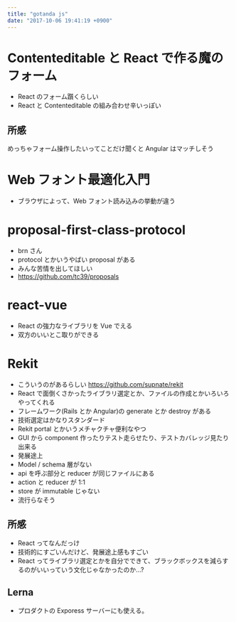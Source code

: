 ```yaml
---
title: "gotanda js"
date: "2017-10-06 19:41:19 +0900"
---
```


# Contenteditable と React で作る魔のフォーム

- React のフォーム躓くらしい
- React と Contenteditable の組み合わせ辛いっぽい

## 所感

めっちゃフォーム操作したいってことだけ聞くと Angular はマッチしそう

# Web フォント最適化入門

- ブラウザによって、Web フォント読み込みの挙動が違う

# proposal-first-class-protocol

- brn さん
- protocol とかいうやばい proposal がある
- みんな苦情を出してほしい
- https://github.com/tc39/proposals

# react-vue

- React の強力なライブラリを Vue でえる
- 双方のいいとこ取りができる

# Rekit

- こういうのがあるらしい https://github.com/supnate/rekit
- React で面倒くさかったライブラリ選定とか、ファイルの作成とかいろいろやってくれる
- フレームワーク(Rails とか Angular)の generate とか destroy がある
- 技術選定はかなりスタンダード
- Rekit portal とかいうメチャクチャ便利なやつ
- GUI から component 作ったりテスト走らせたり、テストカバレッジ見たり出来る
- 発展途上
- Model / schema 層がない
- api を呼ぶ部分と reducer が同じファイルにある
- action と reducer が 1:1
- store が immutable じゃない
- 流行らなそう

## 所感

- React ってなんだっけ
- 技術的にすごいんだけど、発展途上感もすごい
- React ってライブラリ選定とかを自分でできて、ブラックボックスを減らするのがいいっていう文化じゃなかったのか...?

## Lerna

- プロダクトの Exporess サーバーにも使える。
